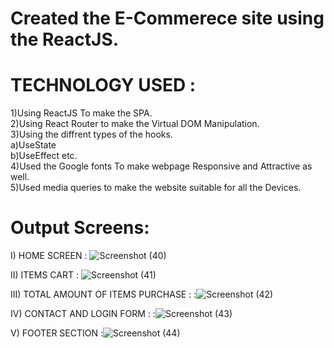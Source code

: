 # Created the E-Commerece site using the ReactJS.

# TECHNOLOGY USED :

1)Using ReactJS To make the SPA.<br>
2)Using React Router to make the Virtual DOM Manipulation.<br>
3)Using the diffrent types of the hooks.<br>
  a)UseState<br>
  b)UseEffect etc.<br>
4)Used the Google fonts To make webpage Responsive and Attractive as well.<br>
5)Used media queries to make the website suitable for all the Devices.<br>

# Output Screens:

I) HOME SCREEN :
![Screenshot (40)](https://github.com/user-attachments/assets/e0644b57-06ed-4f3a-bca6-d96b2ca43831)

II) ITEMS CART :
![Screenshot (41)](https://github.com/user-attachments/assets/b8507efd-cae1-4c4d-bb76-487b6294bc59)

III) TOTAL AMOUNT OF ITEMS PURCHASE :
:![Screenshot (42)](https://github.com/user-attachments/assets/a5bf8108-0a3c-415e-ae67-68de1606bc99)

IV) CONTACT AND LOGIN FORM :
:![Screenshot (43)](https://github.com/user-attachments/assets/53712baf-2ba4-4f57-9a33-ea6ed011b15f)

V) FOOTER SECTION 
:![Screenshot (44)](https://github.com/user-attachments/assets/022dd0a9-0f5c-4d63-8e36-358f687c49b9)






